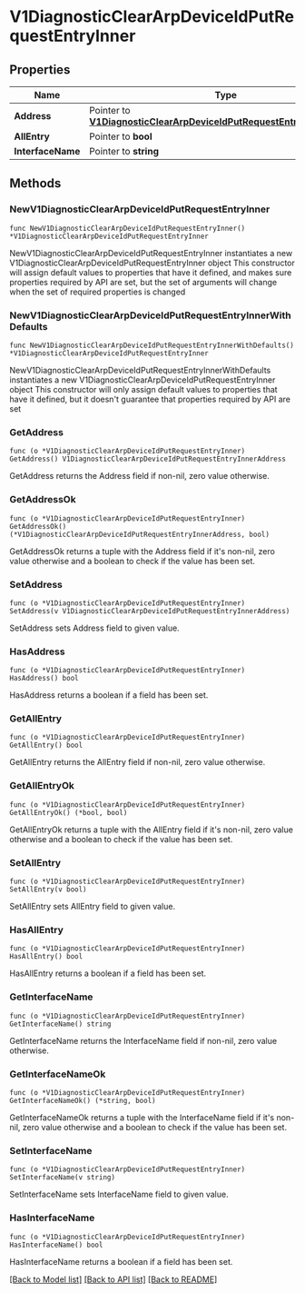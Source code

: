 # V1DiagnosticClearArpDeviceIdPutRequestEntryInner

## Properties

Name | Type | Description | Notes
------------ | ------------- | ------------- | -------------
**Address** | Pointer to [**V1DiagnosticClearArpDeviceIdPutRequestEntryInnerAddress**](V1DiagnosticClearArpDeviceIdPutRequestEntryInnerAddress.md) |  | [optional] 
**AllEntry** | Pointer to **bool** |  | [optional] 
**InterfaceName** | Pointer to **string** |  | [optional] 

## Methods

### NewV1DiagnosticClearArpDeviceIdPutRequestEntryInner

`func NewV1DiagnosticClearArpDeviceIdPutRequestEntryInner() *V1DiagnosticClearArpDeviceIdPutRequestEntryInner`

NewV1DiagnosticClearArpDeviceIdPutRequestEntryInner instantiates a new V1DiagnosticClearArpDeviceIdPutRequestEntryInner object
This constructor will assign default values to properties that have it defined,
and makes sure properties required by API are set, but the set of arguments
will change when the set of required properties is changed

### NewV1DiagnosticClearArpDeviceIdPutRequestEntryInnerWithDefaults

`func NewV1DiagnosticClearArpDeviceIdPutRequestEntryInnerWithDefaults() *V1DiagnosticClearArpDeviceIdPutRequestEntryInner`

NewV1DiagnosticClearArpDeviceIdPutRequestEntryInnerWithDefaults instantiates a new V1DiagnosticClearArpDeviceIdPutRequestEntryInner object
This constructor will only assign default values to properties that have it defined,
but it doesn't guarantee that properties required by API are set

### GetAddress

`func (o *V1DiagnosticClearArpDeviceIdPutRequestEntryInner) GetAddress() V1DiagnosticClearArpDeviceIdPutRequestEntryInnerAddress`

GetAddress returns the Address field if non-nil, zero value otherwise.

### GetAddressOk

`func (o *V1DiagnosticClearArpDeviceIdPutRequestEntryInner) GetAddressOk() (*V1DiagnosticClearArpDeviceIdPutRequestEntryInnerAddress, bool)`

GetAddressOk returns a tuple with the Address field if it's non-nil, zero value otherwise
and a boolean to check if the value has been set.

### SetAddress

`func (o *V1DiagnosticClearArpDeviceIdPutRequestEntryInner) SetAddress(v V1DiagnosticClearArpDeviceIdPutRequestEntryInnerAddress)`

SetAddress sets Address field to given value.

### HasAddress

`func (o *V1DiagnosticClearArpDeviceIdPutRequestEntryInner) HasAddress() bool`

HasAddress returns a boolean if a field has been set.

### GetAllEntry

`func (o *V1DiagnosticClearArpDeviceIdPutRequestEntryInner) GetAllEntry() bool`

GetAllEntry returns the AllEntry field if non-nil, zero value otherwise.

### GetAllEntryOk

`func (o *V1DiagnosticClearArpDeviceIdPutRequestEntryInner) GetAllEntryOk() (*bool, bool)`

GetAllEntryOk returns a tuple with the AllEntry field if it's non-nil, zero value otherwise
and a boolean to check if the value has been set.

### SetAllEntry

`func (o *V1DiagnosticClearArpDeviceIdPutRequestEntryInner) SetAllEntry(v bool)`

SetAllEntry sets AllEntry field to given value.

### HasAllEntry

`func (o *V1DiagnosticClearArpDeviceIdPutRequestEntryInner) HasAllEntry() bool`

HasAllEntry returns a boolean if a field has been set.

### GetInterfaceName

`func (o *V1DiagnosticClearArpDeviceIdPutRequestEntryInner) GetInterfaceName() string`

GetInterfaceName returns the InterfaceName field if non-nil, zero value otherwise.

### GetInterfaceNameOk

`func (o *V1DiagnosticClearArpDeviceIdPutRequestEntryInner) GetInterfaceNameOk() (*string, bool)`

GetInterfaceNameOk returns a tuple with the InterfaceName field if it's non-nil, zero value otherwise
and a boolean to check if the value has been set.

### SetInterfaceName

`func (o *V1DiagnosticClearArpDeviceIdPutRequestEntryInner) SetInterfaceName(v string)`

SetInterfaceName sets InterfaceName field to given value.

### HasInterfaceName

`func (o *V1DiagnosticClearArpDeviceIdPutRequestEntryInner) HasInterfaceName() bool`

HasInterfaceName returns a boolean if a field has been set.


[[Back to Model list]](../README.md#documentation-for-models) [[Back to API list]](../README.md#documentation-for-api-endpoints) [[Back to README]](../README.md)


